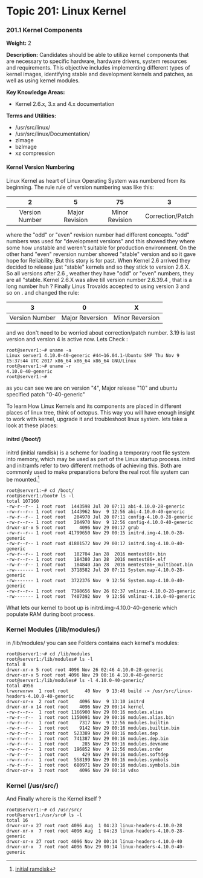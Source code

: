 # **Topic 201: Linux Kernel**

### **201.1 Kernel Components**

**Weight:** 2

**Description:** Candidates should be able to utilize kernel components that are necessary to specific hardware, hardware drivers, system resources and requirements. This objective includes implementing different types of kernel images, identifying stable and development kernels and patches, as well as using kernel modules.

**Key Knowledge Areas:**

* Kernel 2.6.x, 3.x and 4.x documentation

**Terms and Utilities:**

* /usr/src/linux/
* /usr/src/linux/Documentation/
* zImage
* bzImage
* xz compression

#### Kernel Version Numbering

Linux Kernel as heart of Linux Operating System was numbered from its beginning. The rule rule of version numbering was like this:

| 2 | 5 | 75 | 3 |
| :---: | :---: | :---: | :---: |
| Version Number | Major Revision | Minor Revision | Correction/Patch |

where the "odd" or "even" revision number had different concepts.  "odd" numbers was used for "development versions" and this showed they where some how unstable and weren't suitable for production environment. On the other hand "even" reversion number showed "stable" version and so it gave hope for Reliability. But this story is for past. When Kernel 2.6 arrived they decided  to release just "stable" kernels and so they stick to version 2.6.X. So all versions after 2.6 , weather they have "odd" or "even" numbers, they are all "stable. Kernel 2.6.X was alive till version number  2.6.39.4 , that is a long number huh ? Finally Linus Trovalds accepted to using  version 3 and so on . and changed the rule:

| 3 | 0 | X |
| :---: | :---: | :---: |
| Version Number | Major Reversion | Minor Reversion |

and we don't need to be worried about correction/patch number. 3.19 is last version and version 4 is active now. Lets Check :

```
root@server1:~# uname -a
Linux server1 4.10.0-40-generic #44~16.04.1-Ubuntu SMP Thu Nov 9 15:37:44 UTC 2017 x86_64 x86_64 x86_64 GNU/Linux
root@server1:~# uname -r
4.10.0-40-generic
root@server1:~#
```

as you can see we are on version "4", Major release "10" and ubuntu specified patch "0-40-generic"

To learn How Linux Kernels and its components are placed in different places of linux tree, think of octopus. This way you will have enough insight to work with kernel, upgrade it and troubleshoot linux system. lets take a look at these places:

#### initrd \(/boot/\)

initrd \(initial ramdisk\) is a scheme for loading a temporary root file system into memory, which may be used as part of the Linux startup process. initrd and initramfs refer to two different methods of achieving this. Both are commonly used to make preparations before the real root file system can be mounted.[^1] 

```
root@server1:~# cd /boot/
root@server1:/boot# ls -l
total 107160
-rw-r--r-- 1 root root  1443598 Jul 20 07:11 abi-4.10.0-28-generic
-rw-r--r-- 1 root root  1443962 Nov  9 12:56 abi-4.10.0-40-generic
-rw-r--r-- 1 root root   204970 Jul 20 07:11 config-4.10.0-28-generic
-rw-r--r-- 1 root root   204970 Nov  9 12:56 config-4.10.0-40-generic
drwxr-xr-x 5 root root     4096 Nov 29 00:17 grub
-rw-r--r-- 1 root root 41799650 Nov 29 00:15 initrd.img-4.10.0-28-generic
-rw-r--r-- 1 root root 41801572 Nov 29 00:17 initrd.img-4.10.0-40-generic
-rw-r--r-- 1 root root   182704 Jan 28  2016 memtest86+.bin
-rw-r--r-- 1 root root   184380 Jan 28  2016 memtest86+.elf
-rw-r--r-- 1 root root   184840 Jan 28  2016 memtest86+_multiboot.bin
-rw------- 1 root root  3718582 Jul 20 07:11 System.map-4.10.0-28-generic
-rw------- 1 root root  3722376 Nov  9 12:56 System.map-4.10.0-40-generic
-rw-r--r-- 1 root root  7398656 Nov 26 02:37 vmlinuz-4.10.0-28-generic
-rw------- 1 root root  7407392 Nov  9 12:56 vmlinuz-4.10.0-40-generic
```

What lets our kernel to boot up is initrd.img-4.10.0-40-generic which populate  RAM during boot process.

### Kernel Modules \(/lib/modules/\)

in /lib/modules/ you can see Folders contains each kernel's modules:

```
root@server1:~# cd /lib/modules
root@server1:/lib/modules# ls -l
total 8
drwxr-xr-x 5 root root 4096 Nov 26 02:46 4.10.0-28-generic
drwxr-xr-x 5 root root 4096 Nov 29 00:16 4.10.0-40-generic
root@server1:/lib/modules# ls -l 4.10.0-40-generic/
total 4956
lrwxrwxrwx  1 root root      40 Nov  9 13:46 build -> /usr/src/linux-headers-4.10.0-40-generic
drwxr-xr-x  2 root root    4096 Nov  9 13:10 initrd
drwxr-xr-x 14 root root    4096 Nov 29 00:14 kernel
-rw-r--r--  1 root root 1166900 Nov 29 00:16 modules.alias
-rw-r--r--  1 root root 1150091 Nov 29 00:16 modules.alias.bin
-rw-r--r--  1 root root    7317 Nov  9 12:56 modules.builtin
-rw-r--r--  1 root root    9142 Nov 29 00:16 modules.builtin.bin
-rw-r--r--  1 root root  523389 Nov 29 00:16 modules.dep
-rw-r--r--  1 root root  741387 Nov 29 00:16 modules.dep.bin
-rw-r--r--  1 root root     285 Nov 29 00:16 modules.devname
-rw-r--r--  1 root root  196852 Nov  9 12:56 modules.order
-rw-r--r--  1 root root     429 Nov 29 00:16 modules.softdep
-rw-r--r--  1 root root  558199 Nov 29 00:16 modules.symbols
-rw-r--r--  1 root root  680971 Nov 29 00:16 modules.symbols.bin
drwxr-xr-x  3 root root    4096 Nov 29 00:14 vdso
```

### Kernel \(/usr/src/\)

And Finally where is the Kernel itself ?

```
root@server1:~# cd /usr/src/
root@server1:/usr/src# ls -l
total 16
drwxr-xr-x 27 root root 4096 Aug  1 04:23 linux-headers-4.10.0-28
drwxr-xr-x  7 root root 4096 Aug  1 04:23 linux-headers-4.10.0-28-generic
drwxr-xr-x 27 root root 4096 Nov 29 00:14 linux-headers-4.10.0-40
drwxr-xr-x  7 root root 4096 Nov 29 00:14 linux-headers-4.10.0-40-generic

```





[^1]: [initial ramdisk](https://en.wikipedia.org/wiki/Initial_ramdisk)

